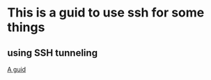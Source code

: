 # This is a guid to use ssh for some things

## using SSH tunneling 
[A guid](https://www.ssh.com/academy/ssh/tunneling-example)
